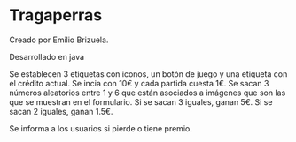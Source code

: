 # Tragaperras

Creado por Emilio Brizuela.

Desarrollado en java

Se establecen 3 etiquetas con iconos, un botón de juego y una etiqueta con el crédito actual. Se incia con 10€ y cada partida cuesta 1€. Se sacan 3 números aleatorios entre 1 y 6 que están asociados a  imágenes que son las que se muestran en el formulario.
Si se sacan 3 iguales, ganan 5€.
Si se sacan 2 iguales, ganan 1.5€.

Se informa a los usuarios si pierde o tiene premio.
